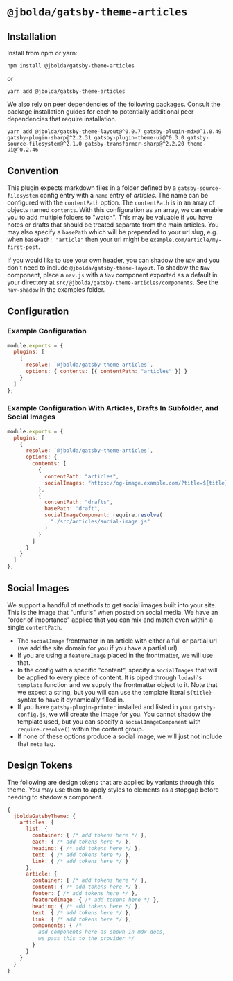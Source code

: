 # `@jbolda/gatsby-theme-articles`

## Installation

Install from npm or yarn:

```
npm install @jbolda/gatsby-theme-articles
```

or

```
yarn add @jbolda/gatsby-theme-articles
```

We also rely on peer dependencies of the following packages. Consult the package installation guides for each to potentially additional peer dependencies that require installation.

```
yarn add @jbolda/gatsby-theme-layout@^0.0.7 gatsby-plugin-mdx@^1.0.49 gatsby-plugin-sharp@^2.2.31 gatsby-plugin-theme-ui@^0.3.0 gatsby-source-filesystem@^2.1.0 gatsby-transformer-sharp@^2.2.20 theme-ui@^0.2.46
```

## Convention

This plugin expects markdown files in a folder defined by a `gatsby-source-filesystem` config entry with a `name` entry of _articles_. The name can be configured with the `contentPath` option. The `contentPath` is in an array of objects named `contents`. With this configuration as an array, we can enable you to add multiple folders to "watch". This may be valuable if you have notes or drafts that should be treated separate from the main articles. You may also specify a `basePath` which will be prepended to your url slug, e.g. when `basePath: "article"` then your url might be `example.com/article/my-first-post`.

If you would like to use your own header, you can shadow the `Nav` and you don't need to include `@jbolda/gatsby-theme-layout`. To shadow the `Nav` component, place a `nav.js` with a `Nav` component exported as a default in your directory at `src/@jbolda/gatsby-theme-articles/components`. See the `nav-shadow` in the examples folder.

## Configuration

### Example Configuration

```js
module.exports = {
  plugins: [
    {
      resolve: `@jbolda/gatsby-theme-articles`,
      options: { contents: [{ contentPath: "articles" }] }
    }
  ]
};
```

### Example Configuration With Articles, Drafts In Subfolder, and Social Images

```js
module.exports = {
  plugins: [
    {
      resolve: `@jbolda/gatsby-theme-articles`,
      options: {
        contents: [
          {
            contentPath: "articles",
            socialImages: "https://og-image.example.com/?title=${title}"
          },
          {
            contentPath: "drafts",
            basePath: "draft",
            socialImageComponent: require.resolve(
              "./src/articles/social-image.js"
            )
          }
        ]
      }
    }
  ]
};
```

## Social Images

We support a handful of methods to get social images built into your site. This is the image that "unfurls" when posted on social media. We have an "order of importance" applied that you can mix and match even within a single `contentPath`.

- The `socialImage` frontmatter in an article with either a full or partial url (we add the site domain for you if you have a partial url)
- If you are using a `featureImage` placed in the frontmatter, we will use that.
- In the config with a specific "content", specify a `socialImages` that will be applied to every piece of content. It is piped through `lodash`'s `template` function and we supply the frontmatter object to it. Note that we expect a string, but you will can use the template literal `${title}` syntax to have it dynamically filled in.
- If you have `gatsby-plugin-printer` installed and listed in your `gatsby-config.js`, we will create the image for you. You cannot shadow the template used, but you can specify a `socialImageComponent` with `require.resolve()` within the content group.
- If none of these options produce a social image, we will just not include that `meta` tag.

## Design Tokens

The following are design tokens that are applied by variants through this theme. You may use them to apply styles to elements as a stopgap before needing to shadow a component.

```js
{
  jboldaGatsbyTheme: {
    articles: {
      list: {
        container: { /* add tokens here */ },
        each: { /* add tokens here */ },
        heading: { /* add tokens here */ },
        text: { /* add tokens here */ },
        link: { /* add tokens here */ }
      },
      article: {
        container: { /* add tokens here */ },
        content: { /* add tokens here */ },
        footer: { /* add tokens here */ },
        featuredImage: { /* add tokens here */ },
        heading: { /* add tokens here */ },
        text: { /* add tokens here */ },
        link: { /* add tokens here */ },
        components: { /*
          add components here as shown in mdx docs,
          we pass this to the provider */
        }
      }
    }
  }
}
```
